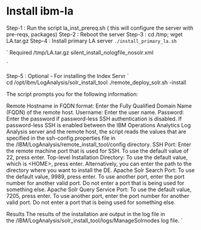 # Install ibm-la

Step-1 : Run the script la_inst_prereq.sh ( this will configure the server with pre-reqs, packages)
Step-2 : Reboot the server
Step-3 : cd /tmp; wget LA.tar.gz
Step-4 : Install primary LA server 
`
./install_primary_la.sh
`

`
Required
/tmp/LA.tar.gz
silent_install_nologfile_nosolr.xml

`

Step-5 : Optional - For installing the Index Servr
`
cd /opt/ibm/LogAnalysis/solr_install_tool
./remote_deploy_solr.sh -install

The script prompts you for the following information:

Remote Hostname in FQDN format:  Enter the Fully Qualified Domain Name (FQDN) of the remote host.
Username: Enter the user name.
Password: Enter the password if password-less SSH authentication is disabled. If password-less SSH is enabled between the IBM Operations Analytics Log Analysis server and the remote host, the script reads the values that are specified in the ssh-config.properties file in the <HOME>/IBM/LogAnalysis/remote_install_tool/config directory.
SSH Port: Enter the remote machine port that is used for SSH. To use the default value of 22, press enter.
Top-level Installation Directory: To use the default value, which is &lt;HOME&gt;, press enter. Alternatively, you can enter the path to the directory where you want to install the DE.
Apache Solr Search Port: To use the default value, 9989, press enter. To use another port, enter the port number for another valid port. Do not enter a port that is being used for something else.
Apache Solr Query Service Port: To use the default value, 7205, press enter. To use another port, enter the port number for another valid port. Do not enter a port that is being used for something else.

Results
The results of the installation are output in the log file in the <HOME>/IBM/LogAnalysis/solr_install_tool/logs/ManageSolrnodes log file.
`

